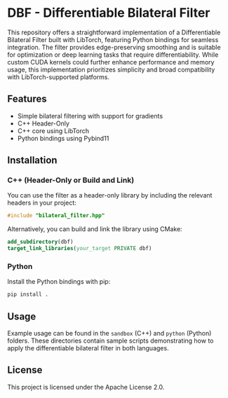 # DBF - Differentiable Bilateral Filter

This repository offers a straightforward implementation of a Differentiable Bilateral Filter built with LibTorch, featuring Python bindings for seamless integration. The filter provides edge-preserving smoothing and is suitable for optimization or deep learning tasks that require differentiability. While custom CUDA kernels could further enhance performance and memory usage, this implementation prioritizes simplicity and broad compatibility with LibTorch-supported platforms.

## Features

- Simple bilateral filtering with support for gradients
- C++ Header-Only
- C++ core using LibTorch
- Python bindings using Pybind11

## Installation

### C++ (Header-Only or Build and Link)

You can use the filter as a header-only library by including the relevant headers in your project:

```cpp
#include "bilateral_filter.hpp"
```

Alternatively, you can build and link the library using CMake:

```cmake
add_subdirectory(dbf)
target_link_libraries(your_target PRIVATE dbf)
```

### Python

Install the Python bindings with pip:

```bash
pip install .
```

## Usage

Example usage can be found in the `sandbox` (C++) and `python` (Python) folders. These directories contain sample scripts demonstrating how to apply the differentiable bilateral filter in both languages.

## License

This project is licensed under the Apache License 2.0.
